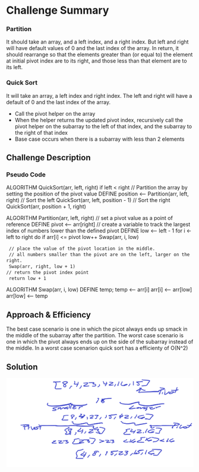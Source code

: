 # Challenge Summary


### Partition
It should take an array, and a left index, and a right index. But left and right will have default values of 0 and the last index of the array. In return, it should rearrange so that the elements greater than (or equal to) the element at initial pivot index are to its right, and those less than that element are to its left.



### Quick Sort
It will take an array, a left index and right index. The left and right will have a default of 0 and the last index of the array.

* Call the pivot helper on the array
* When the helper returns the updated pivot index, recursively call the pivot helper on the subarray to the left of that index, and the subarray to the right of that index
* Base case occurs when there is a subarray with less than 2 elements


## Challenge Description

### Pseudo Code

ALGORITHM QuickSort(arr, left, right)
    if left < right
        // Partition the array by setting the position of the pivot value 
        DEFINE position <-- Partition(arr, left, right)
        // Sort the left
        QuickSort(arr, left, position - 1)
        // Sort the right
        QuickSort(arr, position + 1, right)

ALGORITHM Partition(arr, left, right)
    // set a pivot value as a point of reference
    DEFINE pivot <-- arr[right]
    // create a variable to track the largest index of numbers lower than the defined pivot
    DEFINE low <-- left - 1
    for i <- left to right do
        if arr[i] <= pivot
            low++
            Swap(arr, i, low)

     // place the value of the pivot location in the middle.
     // all numbers smaller than the pivot are on the left, larger on the right. 
     Swap(arr, right, low + 1)
    // return the pivot index point
     return low + 1

ALGORITHM Swap(arr, i, low)
    DEFINE temp;
    temp <-- arr[i]
    arr[i] <-- arr[low]
    arr[low] <-- temp



## Approach & Efficiency

The best case scenario is one in which the picot always ends up smack in the middle of the subarray after the partition. The worst case scenario is one in which the pivot always ends up on the side of the subarray instead of the middle. In a worst case scenarion quick sort has a efficienty of O(N^2)



## Solution
![merge](quickSort.png)